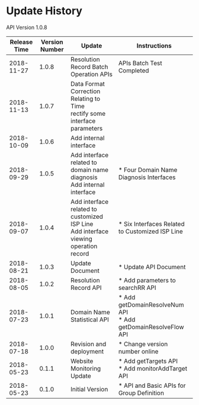 # Update History #
API Version 1.0.8

|Release Time|Version Number| Update |Instructions|
|---|---|---|---|
|2018-11-27|1.0.8|Resolution Record Batch Operation APIs|APIs Batch Test Completed|
|2018-11-13|1.0.7|Data Format Correction Relating to Time <br> rectify some interface parameters||
|2018-10-09|1.0.6|Add internal interface||
|2018-09-29|1.0.5|Add interface related to domain name diagnosis<br>Add internal interface |* Four Domain Name Diagnosis Interfaces|
|2018-09-07|1.0.4|Add interface related to customized ISP Line<br>Add interface viewing operation record|* Six Interfaces Related to Customized ISP Line|
|2018-08-21|1.0.3|Update Document|* Update API Document|
|2018-08-05|1.0.2|Resolution Record API|* Add parameters to searchRR API|
|2018-07-23|1.0.1|Domain Name Statistical API|* Add getDomainResolveNum API<br>* Add getDomainResolveFlow API|
|2018-07-18|1.0.0|Revision and deployment|* Change version number online|
|2018-05-23|0.1.1|Website Monitoring Update|* Add getTargets API<br>* Add monitorAddTarget API|
|2018-05-23|0.1.0|Initial Version|* API and Basic APIs for Group Definition|
